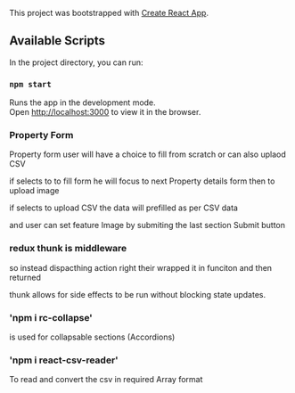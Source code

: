This project was bootstrapped with [Create React App](https://github.com/facebook/create-react-app).

## Available Scripts

In the project directory, you can run:

### `npm start`

Runs the app in the development mode.<br />
Open [http://localhost:3000](http://localhost:3000) to view it in the browser.

### Property Form

Property form user will have a choice to fill from scratch or can also uplaod CSV

if selects to to fill form he will focus to next Property details form then to upload image 

if selects to upload CSV the data will prefilled as per CSV data

and user can set feature Image by submiting the last section Submit button

### redux thunk is middleware 

so instead dispacthing action right their wrapped it in funciton and then returned

thunk allows for side effects to be run without blocking state updates.

### 'npm i rc-collapse'

is used for collapsable sections (Accordions) 

### 'npm i react-csv-reader'

To read and convert the csv in required Array format

